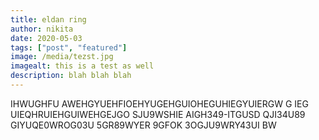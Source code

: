 ```yaml
---
title: eldan ring
author: nikita
date: 2020-05-03
tags: ["post", "featured"]
image: /media/tezst.jpg
imagealt: this is a test as well
description: blah blah blah
---
```


IHWUGHFU AWEHGYUEHFIOEHYUGEHGUIOHEGUHIEGYUIERGW G
IEG UIEQHRUIEHGUIWEHGEJGO SJU9WSHIE AIGH349-ITGUSD QJI34U89
GIYUQE0WROG03U 5GR89WYER 9GFOK 3OGJU9WRY43UI BW
